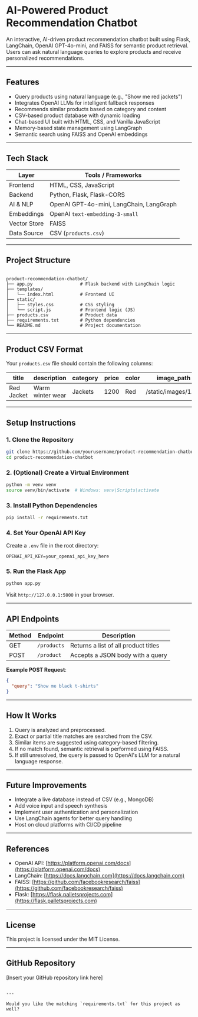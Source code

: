 
# AI-Powered Product Recommendation Chatbot

An interactive, AI-driven product recommendation chatbot built using Flask, LangChain, OpenAI GPT-4o-mini, and FAISS for semantic product retrieval. Users can ask natural language queries to explore products and receive personalized recommendations.

---

## Features

- Query products using natural language (e.g., "Show me red jackets")
- Integrates OpenAI LLMs for intelligent fallback responses
- Recommends similar products based on category and content
- CSV-based product database with dynamic loading
- Chat-based UI built with HTML, CSS, and Vanilla JavaScript
- Memory-based state management using LangGraph
- Semantic search using FAISS and OpenAI embeddings

---

## Tech Stack

| Layer        | Tools / Frameworks                          |
|--------------|---------------------------------------------|
| Frontend     | HTML, CSS, JavaScript                       |
| Backend      | Python, Flask, Flask-CORS                   |
| AI & NLP     | OpenAI GPT-4o-mini, LangChain, LangGraph    |
| Embeddings   | OpenAI `text-embedding-3-small`             |
| Vector Store | FAISS                                       |
| Data Source  | CSV (`products.csv`)                        |

---

## Project Structure

```

product-recommendation-chatbot/
├── app.py                  # Flask backend with LangChain logic
├── templates/
│   └── index.html          # Frontend UI
├── static/
│   ├── styles.css          # CSS styling
│   └── script.js           # Frontend logic (JS)
├── products.csv            # Product data
├── requirements.txt        # Python dependencies
└── README.md               # Project documentation

````

---

## Product CSV Format

Your `products.csv` file should contain the following columns:

| title        | description       | category   | price | color | image_path         |
|--------------|-------------------|------------|-------|--------|---------------------|
| Red Jacket   | Warm winter wear  | Jackets    | 1200  | Red    | /static/images/1.jpg |

---

## Setup Instructions

### 1. Clone the Repository
```bash
git clone https://github.com/yourusername/product-recommendation-chatbot.git
cd product-recommendation-chatbot
````

### 2. (Optional) Create a Virtual Environment

```bash
python -m venv venv
source venv/bin/activate  # Windows: venv\Scripts\activate
```

### 3. Install Python Dependencies

```bash
pip install -r requirements.txt
```

### 4. Set Your OpenAI API Key

Create a `.env` file in the root directory:

```
OPENAI_API_KEY=your_openai_api_key_here
```

### 5. Run the Flask App

```bash
python app.py
```

Visit `http://127.0.0.1:5000` in your browser.

---

## API Endpoints

| Method | Endpoint    | Description                          |
| ------ | ----------- | ------------------------------------ |
| GET    | `/products` | Returns a list of all product titles |
| POST   | `/product`  | Accepts a JSON body with a query     |

**Example POST Request**:

```json
{
  "query": "Show me black t-shirts"
}
```

---

## How It Works

1. Query is analyzed and preprocessed.
2. Exact or partial title matches are searched from the CSV.
3. Similar items are suggested using category-based filtering.
4. If no match found, semantic retrieval is performed using FAISS.
5. If still unresolved, the query is passed to OpenAI's LLM for a natural language response.

---

## Future Improvements

* Integrate a live database instead of CSV (e.g., MongoDB)
* Add voice input and speech synthesis
* Implement user authentication and personalization
* Use LangChain agents for better query handling
* Host on cloud platforms with CI/CD pipeline

---

## References

* OpenAI API: [https://platform.openai.com/docs](https://platform.openai.com/docs)
* LangChain: [https://docs.langchain.com](https://docs.langchain.com)
* FAISS: [https://github.com/facebookresearch/faiss](https://github.com/facebookresearch/faiss)
* Flask: [https://flask.palletsprojects.com](https://flask.palletsprojects.com)

---

## License

This project is licensed under the MIT License.

---

## GitHub Repository

\[Insert your GitHub repository link here]

```

---

Would you like the matching `requirements.txt` for this project as well?
```
